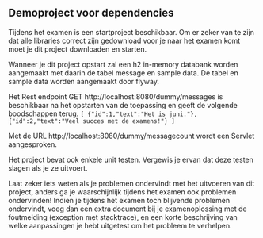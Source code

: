 ## Demoproject voor dependencies
Tijdens het examen is een startproject beschikbaar. Om er zeker van te zijn dat alle
libraries correct zijn gedownload voor je naar het examen komt moet je dit project downloaden en starten.

Wanneer je dit project opstart zal een h2 in-memory databank worden
aangemaakt met daarin de tabel message en sample data. De tabel en sample data worden aangemaakt door
flyway.

Het Rest endpoint GET http://localhost:8080/dummy/messages
is beschikbaar na het opstarten van de toepassing en geeft de volgende boodschappen
terug.
`
[
 {"id":1,"text":"Het is juni."},
 {"id":2,"text":"Veel succes met de examens!"}
]
`

Met de URL http://localhost:8080/dummy/messagecount wordt
een Servlet aangesproken.

Het project bevat ook enkele unit testen. Vergewis je ervan dat deze testen slagen als je ze
uitvoert.

Laat zeker iets weten als je problemen ondervindt met het uitvoeren van dit project,
anders ga je waarschijnlijk tijdens het examen ook problemen ondervinden!
Indien je tijdens het examen toch blijvende problemen ondervindt, voeg dan een extra
document bij je examenoplossing met de foutmelding (exception met stacktrace), en een
korte beschrijving van welke aanpassingen je hebt uitgetest om het probleem te verhelpen.